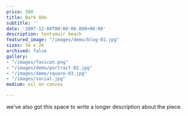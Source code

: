 ```yaml
---
price: 500
title: Bark Ode
subtitle: ''
date: '2007-12-04T00:00:00.000+00:00'
description: tentsmuir beach
featured_image: "/images/demo/blog-01.jpg"
sizes: 34 x 26
archived: false
gallery:
- "/images/favicon.png"
- "/images/demo/portrait-02.jpg"
- "/images/demo/square-03.jpg"
- "/images/social.jpg"
medium: oil on canvas

---
```

we've also got this space to write a longer description about the piece.